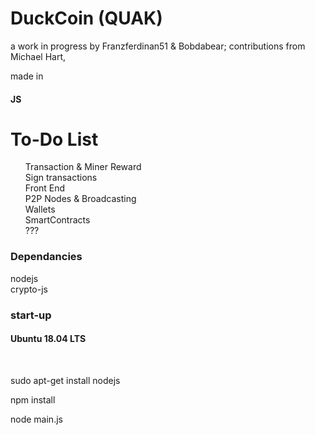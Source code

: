 # DuckCoin (QUAK)
a work in progress by Franzferdinan51 & Bobdabear;
  contributions from Michael Hart,

made in <h4>JS</h4>

<h1> To-Do List </h1>
<ul>Transaction & Miner Reward<br>
  Sign transactions<br>
  Front End<br>
  P2P Nodes & Broadcasting<br>
  Wallets<br>
  SmartContracts<br>
  ???<br>
 </ul>


<h3>Dependancies</h3>

nodejs<br>
crypto-js

<h3>start-up</h3>

<h4>Ubuntu 18.04 LTS</h4><br>

sudo apt-get install nodejs<br>

npm install<br>

node main.js
